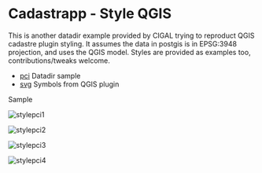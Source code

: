 Cadastrapp - Style QGIS
======================

This is another datadir example provided by CIGAL trying to reproduct QGIS cadastre plugin styling.
It assumes the data in postgis is in EPSG:3948 projection, and uses the QGIS model.
Styles are provided as examples too, contributions/tweaks welcome.

* [pci](pci) Datadir sample
* [svg](svg) Symbols from QGIS plugin

Sample

![stylepci1](https://cloud.githubusercontent.com/assets/5012040/20055112/f987fb0c-a4df-11e6-88a4-2e267ff84f84.png)

![stylepci2](https://cloud.githubusercontent.com/assets/5012040/20055115/fc4cfa18-a4df-11e6-8661-08265b278616.png)

![stylepci3](https://cloud.githubusercontent.com/assets/5012040/20055118/feeb9e96-a4df-11e6-80c9-01b599fa2d82.png)

![stylepci4](https://cloud.githubusercontent.com/assets/5012040/20055124/02f75d18-a4e0-11e6-9c0e-f8971df10948.png)
